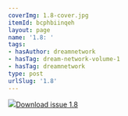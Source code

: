 ```yaml
---
coverImg: 1.8-cover.jpg
itemId: bcphbiinqeh
layout: page
name: '1.8: '
tags:
- hasAuthor: dreamnetwork
- hasTag: dream-network-volume-1
- hasTag: dreamnetwork
type: post
urlSlug: '1.8'
---
```

<img class="card-img" src="../images/1.8-rect.jpg"/><a href="../files/pdfs/Volume_1/1.8_Dream_Network_Bulletin_Vol.1_No.8.pdf" download="">Download issue 1.8</a>